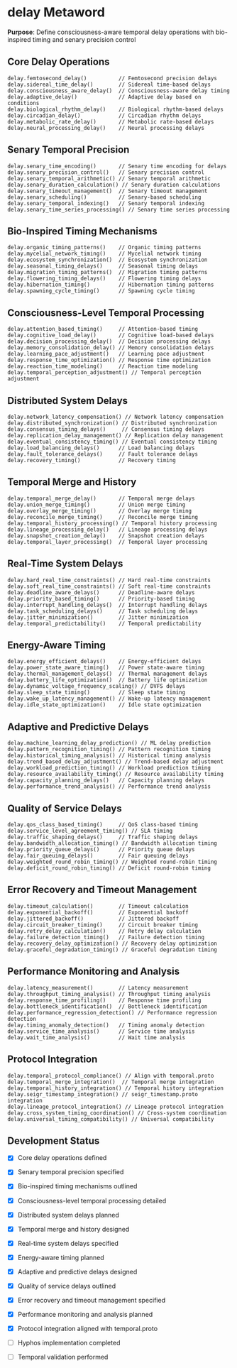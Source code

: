 # delay Metaword

**Purpose**: Define consciousness-aware temporal delay operations with bio-inspired timing and senary precision control

## Core Delay Operations

```hyphos
delay.femtosecond_delay()          // Femtosecond precision delays
delay.sidereal_time_delay()        // Sidereal time-based delays
delay.consciousness_aware_delay()  // Consciousness-aware delay timing
delay.adaptive_delay()             // Adaptive delay based on conditions
delay.biological_rhythm_delay()    // Biological rhythm-based delays
delay.circadian_delay()            // Circadian rhythm delays
delay.metabolic_rate_delay()       // Metabolic rate-based delays
delay.neural_processing_delay()    // Neural processing delays
```

## Senary Temporal Precision

```hyphos
delay.senary_time_encoding()       // Senary time encoding for delays
delay.senary_precision_control()   // Senary precision control
delay.senary_temporal_arithmetic() // Senary temporal arithmetic
delay.senary_duration_calculation() // Senary duration calculations
delay.senary_timeout_management()  // Senary timeout management
delay.senary_scheduling()          // Senary-based scheduling
delay.senary_temporal_indexing()   // Senary temporal indexing
delay.senary_time_series_processing() // Senary time series processing
```

## Bio-Inspired Timing Mechanisms

```hyphos
delay.organic_timing_patterns()    // Organic timing patterns
delay.mycelial_network_timing()    // Mycelial network timing
delay.ecosystem_synchronization()  // Ecosystem synchronization
delay.seasonal_timing_delays()     // Seasonal timing delays
delay.migration_timing_patterns()  // Migration timing patterns
delay.flowering_timing_delays()    // Flowering timing delays
delay.hibernation_timing()         // Hibernation timing patterns
delay.spawning_cycle_timing()      // Spawning cycle timing
```

## Consciousness-Level Temporal Processing

```hyphos
delay.attention_based_timing()     // Attention-based timing
delay.cognitive_load_delay()       // Cognitive load-based delays
delay.decision_processing_delay()  // Decision processing delays
delay.memory_consolidation_delay() // Memory consolidation delays
delay.learning_pace_adjustment()   // Learning pace adjustment
delay.response_time_optimization() // Response time optimization
delay.reaction_time_modeling()     // Reaction time modeling
delay.temporal_perception_adjustment() // Temporal perception adjustment
```

## Distributed System Delays

```hyphos
delay.network_latency_compensation() // Network latency compensation
delay.distributed_synchronization() // Distributed synchronization
delay.consensus_timing_delays()     // Consensus timing delays
delay.replication_delay_management() // Replication delay management
delay.eventual_consistency_timing() // Eventual consistency timing
delay.load_balancing_delays()      // Load balancing delays
delay.fault_tolerance_delays()     // Fault tolerance delays
delay.recovery_timing()            // Recovery timing
```

## Temporal Merge and History

```hyphos
delay.temporal_merge_delay()       // Temporal merge delays
delay.union_merge_timing()         // Union merge timing
delay.overlay_merge_timing()       // Overlay merge timing
delay.reconcile_merge_timing()     // Reconcile merge timing
delay.temporal_history_processing() // Temporal history processing
delay.lineage_processing_delay()   // Lineage processing delays
delay.snapshot_creation_delay()    // Snapshot creation delays
delay.temporal_layer_processing()  // Temporal layer processing
```

## Real-Time System Delays

```hyphos
delay.hard_real_time_constraints() // Hard real-time constraints
delay.soft_real_time_constraints() // Soft real-time constraints
delay.deadline_aware_delays()      // Deadline-aware delays
delay.priority_based_timing()      // Priority-based timing
delay.interrupt_handling_delays()  // Interrupt handling delays
delay.task_scheduling_delays()     // Task scheduling delays
delay.jitter_minimization()        // Jitter minimization
delay.temporal_predictability()    // Temporal predictability
```

## Energy-Aware Timing

```hyphos
delay.energy_efficient_delays()    // Energy-efficient delays
delay.power_state_aware_timing()   // Power state-aware timing
delay.thermal_management_delays()  // Thermal management delays
delay.battery_life_optimization()  // Battery life optimization
delay.dynamic_voltage_frequency_scaling() // DVFS delays
delay.sleep_state_timing()         // Sleep state timing
delay.wake_up_latency_management() // Wake-up latency management
delay.idle_state_optimization()    // Idle state optimization
```

## Adaptive and Predictive Delays

```hyphos
delay.machine_learning_delay_prediction() // ML delay prediction
delay.pattern_recognition_timing() // Pattern recognition timing
delay.historical_timing_analysis() // Historical timing analysis
delay.trend_based_delay_adjustment() // Trend-based delay adjustment
delay.workload_prediction_timing() // Workload prediction timing
delay.resource_availability_timing() // Resource availability timing
delay.capacity_planning_delays()   // Capacity planning delays
delay.performance_trend_analysis() // Performance trend analysis
```

## Quality of Service Delays

```hyphos
delay.qos_class_based_timing()     // QoS class-based timing
delay.service_level_agreement_timing() // SLA timing
delay.traffic_shaping_delays()     // Traffic shaping delays
delay.bandwidth_allocation_timing() // Bandwidth allocation timing
delay.priority_queue_delays()      // Priority queue delays
delay.fair_queuing_delays()        // Fair queuing delays
delay.weighted_round_robin_timing() // Weighted round-robin timing
delay.deficit_round_robin_timing() // Deficit round-robin timing
```

## Error Recovery and Timeout Management

```hyphos
delay.timeout_calculation()        // Timeout calculation
delay.exponential_backoff()        // Exponential backoff
delay.jittered_backoff()           // Jittered backoff
delay.circuit_breaker_timing()     // Circuit breaker timing
delay.retry_delay_calculation()    // Retry delay calculation
delay.failure_detection_timing()   // Failure detection timing
delay.recovery_delay_optimization() // Recovery delay optimization
delay.graceful_degradation_timing() // Graceful degradation timing
```

## Performance Monitoring and Analysis

```hyphos
delay.latency_measurement()        // Latency measurement
delay.throughput_timing_analysis() // Throughput timing analysis
delay.response_time_profiling()    // Response time profiling
delay.bottleneck_identification()  // Bottleneck identification
delay.performance_regression_detection() // Performance regression detection
delay.timing_anomaly_detection()   // Timing anomaly detection
delay.service_time_analysis()      // Service time analysis
delay.wait_time_analysis()         // Wait time analysis
```

## Protocol Integration

```hyphos
delay.temporal_protocol_compliance() // Align with temporal.proto
delay.temporal_merge_integration()  // Temporal merge integration
delay.temporal_history_integration() // Temporal history integration
delay.seigr_timestamp_integration() // seigr_timestamp.proto integration
delay.lineage_protocol_integration() // Lineage protocol integration
delay.cross_system_timing_coordination() // Cross-system coordination
delay.universal_timing_compatibility() // Universal compatibility
```

## Development Status

- [x] Core delay operations defined
- [x] Senary temporal precision specified
- [x] Bio-inspired timing mechanisms outlined
- [x] Consciousness-level temporal processing detailed
- [x] Distributed system delays planned
- [x] Temporal merge and history designed
- [x] Real-time system delays specified
- [x] Energy-aware timing planned
- [x] Adaptive and predictive delays designed
- [x] Quality of service delays outlined
- [x] Error recovery and timeout management specified
- [x] Performance monitoring and analysis planned
- [x] Protocol integration aligned with temporal.proto
- [ ] Hyphos implementation completed
- [ ] Temporal validation performed

